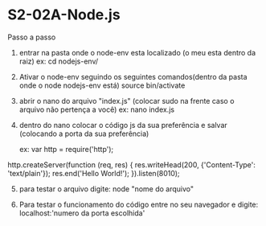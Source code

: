 # S2-02A-Node.js

Passo a passo 

1) entrar na pasta onde o node-env esta localizado (o meu esta dentro da raiz)
   ex: cd nodejs-env/

2) Ativar o node-env seguindo os seguintes comandos(dentro da pasta onde o node nodejs-env está)
   source bin/activate

3) abrir o nano do arquivo "index.js" (colocar sudo na frente caso o arquivo não pertença a você)
   ex: nano index.js
   
4) dentro do nano colocar o código js da sua preferência e salvar (colocando a porta da sua preferência)

   ex:
var http = require('http');

http.createServer(function (req, res) {
  res.writeHead(200, {'Content-Type': 'text/plain'});
  res.end('Hello World!');
}).listen(8010);

5) para testar o arquivo digite:
   node "nome do arquivo"
   
6) Para testar o funcionamento do código entre no seu navegador e digite:
   localhost:'numero da porta escolhida'
   

